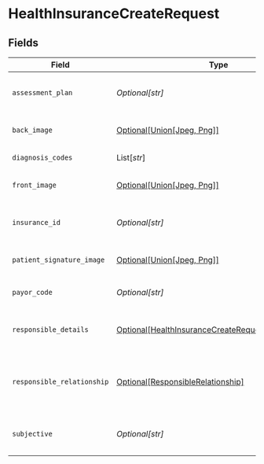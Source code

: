 # HealthInsuranceCreateRequest


## Fields

| Field                                                                                                                   | Type                                                                                                                    | Required                                                                                                                | Description                                                                                                             |
| ----------------------------------------------------------------------------------------------------------------------- | ----------------------------------------------------------------------------------------------------------------------- | ----------------------------------------------------------------------------------------------------------------------- | ----------------------------------------------------------------------------------------------------------------------- |
| `assessment_plan`                                                                                                       | *Optional[str]*                                                                                                         | :heavy_minus_sign:                                                                                                      | Textual description of what are the physician assessments and testing plans.                                            |
| `back_image`                                                                                                            | [Optional[Union[Jpeg, Png]]](../../models/shared/healthinsurancecreaterequestbackimage.md)                              | :heavy_minus_sign:                                                                                                      | An image of the back of the patient insurance card.                                                                     |
| `diagnosis_codes`                                                                                                       | List[*str*]                                                                                                             | :heavy_minus_sign:                                                                                                      | Diagnosis codes for insurance billing.                                                                                  |
| `front_image`                                                                                                           | [Optional[Union[Jpeg, Png]]](../../models/shared/healthinsurancecreaterequestfrontimage.md)                             | :heavy_minus_sign:                                                                                                      | An image of the front of the patient insurance card.                                                                    |
| `insurance_id`                                                                                                          | *Optional[str]*                                                                                                         | :heavy_minus_sign:                                                                                                      | Insurance unique number assigned to a patient, usually present on the insurance card.                                   |
| `patient_signature_image`                                                                                               | [Optional[Union[Jpeg, Png]]](../../models/shared/healthinsurancecreaterequestpatientsignatureimage.md)                  | :heavy_minus_sign:                                                                                                      | An image of the patient signature for health insurance billing.                                                         |
| `payor_code`                                                                                                            | *Optional[str]*                                                                                                         | :heavy_minus_sign:                                                                                                      | Unique identifier representing a specific Health Insurance.                                                             |
| `responsible_details`                                                                                                   | [Optional[HealthInsuranceCreateRequestPersonDetails]](../../models/shared/healthinsurancecreaterequestpersondetails.md) | :heavy_minus_sign:                                                                                                      | Responsible details when the value of responsible_relationship is not 'Self'.                                           |
| `responsible_relationship`                                                                                              | [Optional[ResponsibleRelationship]](../../models/shared/responsiblerelationship.md)                                     | :heavy_minus_sign:                                                                                                      | Relationship between the patient and the insurance contractor. Values can be (Self, Spouse, Other Relationship).        |
| `subjective`                                                                                                            | *Optional[str]*                                                                                                         | :heavy_minus_sign:                                                                                                      | Textual description of what are the patient symptoms and attempted treatments.                                          |
